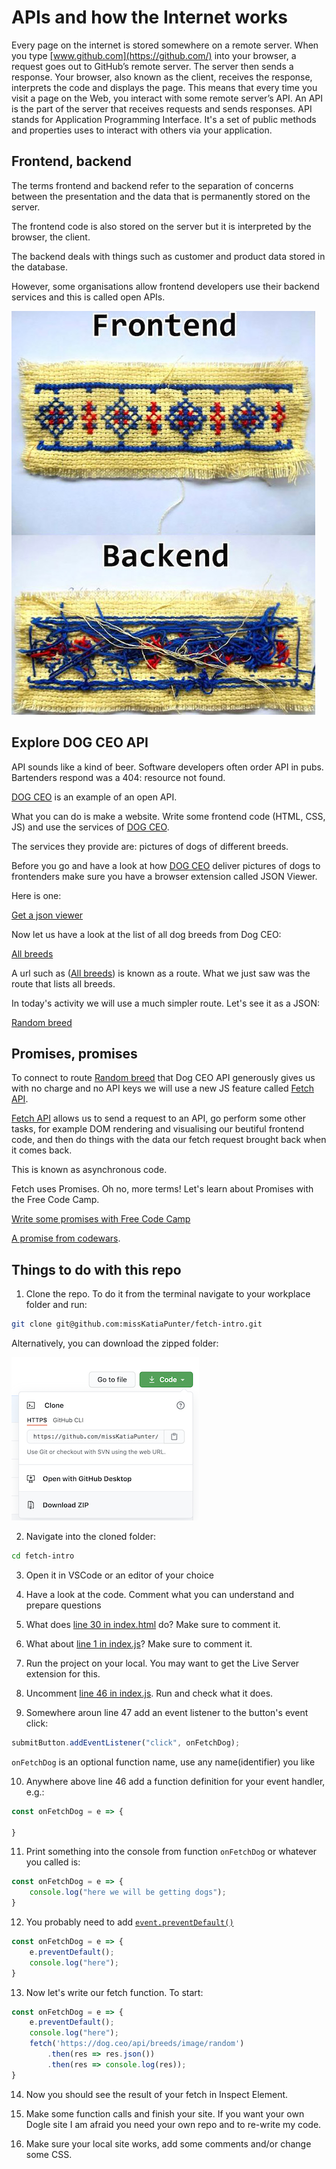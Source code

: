 # APIs and how the Internet works

Every page on the internet is stored somewhere on a remote server.
When you type [www.github.com](https://github.com/) into your browser, a request goes out to GitHub’s remote server.
The server then sends a response.
Your browser, also known as the client, receives the response, interprets the code and displays the page.
This means that every time you visit a page on the Web, you interact with some remote server’s API.
An API is the part of the server that receives requests and sends responses.
API stands for Application Programming Interface.
It's a set of public methods and properties uses to interact with others via your application.

## Frontend, backend

The terms frontend and backend refer to the separation of concerns between the presentation
and the data that is permanently stored on the server.

The frontend code is also stored on the server but it is interpreted by the browser, the client.

The backend deals with things such as customer and product data stored in the database.

However, some organisations allow frontend developers use their backend services and this is called open APIs.

![Front and back](/frontback.jpg)

## Explore DOG CEO API

API sounds like a kind of beer.
Software developers often order API in pubs.
Bartenders respond was a 404: resource not found.

[DOG CEO](https://dog.ceo/dog-api/) is an example of an open API.

What you can do is make a website.
Write some frontend code (HTML, CSS, JS) and use the services of [DOG CEO](https://dog.ceo).

The services they provide are: pictures of dogs of different breeds.

Before you go and have a look at how [DOG CEO](https://dog.ceo) deliver pictures of dogs to frontenders
make sure you have a browser extension called JSON Viewer.

Here is one:

[Get a json viewer](https://chrome.google.com/webstore/detail/json-viewer/gbmdgpbipfallnflgajpaliibnhdgobh/related)

Now let us have a look at the list of all dog breeds from Dog CEO:

[All breeds](https://dog.ceo/api/breeds/list/all)

A url such as ([All breeds](https://dog.ceo/api/breeds/list/all)) is known as a route. What we just saw was the route that lists all breeds.

In today's activity we will use a much simpler route. Let's see it as a JSON:

[Random breed](https://dog.ceo/api/breeds/image/random)

## Promises, promises

To connect to route [Random breed](https://dog.ceo/api/breeds/image/random) that Dog CEO API generously gives us
with no charge and no API keys we will use a new JS feature called [Fetch API](https://developer.mozilla.org/en-US/docs/Web/API/Fetch_API/Using_Fetch).

[Fetch API](https://developer.mozilla.org/en-US/docs/Web/API/Fetch_API/Using_Fetch) allows us
to send a request to an API, go perform some other tasks, for example DOM rendering and visualising our beutiful frontend code,
and then do things with the data our fetch request brought back when it comes back.

This is known as asynchronous code.

Fetch uses Promises. Oh no, more terms! Let's learn about Promises with the Free Code Camp.

[Write some promises with Free Code Camp](https://www.freecodecamp.org/learn/javascript-algorithms-and-data-structures/es6/create-a-javascript-promise)

[A promise from codewars](https://www.codewars.com/kata/5b61d6ef07a266d40b000097/train/javascript).

## Things to do with this repo

1. Clone the repo. To do it from the terminal navigate to your workplace folder and run:

```bash
git clone git@github.com:missKatiaPunter/fetch-intro.git
```

Alternatively, you can download the zipped folder:

![Zipped folder](zipped_download.png)

2. Navigate into the cloned folder:

```bash
cd fetch-intro
```

3. Open it in VSCode or an editor of your choice

4. Have a look at the code. Comment what you can understand and prepare questions

5. What does [line 30 in index.html](https://github.com/missKatiaPunter/fetch-intro/blob/main/index.html#L30) do?
Make sure to comment it.

6. What about [line 1 in index.js](https://github.com/missKatiaPunter/fetch-intro/blob/main/index.js#L1)?
Make sure to comment it.

7. Run the project on your local. You may want to get the Live Server extension for this.

8. Uncomment [line 46 in index.js](https://github.com/missKatiaPunter/fetch-intro/blob/main/index.js#L46).
Run and check what it does.

9. Somewhere aroun line 47 add an event listener to the button's event click:

```js
submitButton.addEventListener("click", onFetchDog);
```

`onFetchDog` is an optional function name, use any name(identifier) you like

10. Anywhere above line 46 add a function definition for your event handler, e.g.:

```js
const onFetchDog = e => {

}
```

11. Print something into the console from function `onFetchDog` or whatever you called is:

```js
const onFetchDog = e => {
    console.log("here we will be getting dogs");
}
```

12. You probably need to add [`event.preventDefault()`](https://developer.mozilla.org/en-US/docs/Web/API/Event/preventDefault)

```js
const onFetchDog = e => {
    e.preventDefault();
    console.log("here");
}
```

13. Now let's write our fetch function. To start:

```js
const onFetchDog = e => {
    e.preventDefault();
    console.log("here");
    fetch('https://dog.ceo/api/breeds/image/random')
        .then(res => res.json())
        .then(res => console.log(res));
}
```

14. Now you should see the result of your fetch in Inspect Element.

15. Make some function calls and finish your site. If you want your own Dogle site I am afraid you need your own repo and to re-write my code.

16. Make sure your local site works, add some comments and/or change some CSS.
